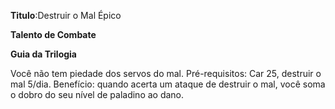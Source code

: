 **Titulo**:Destruir o Mal Épico

**Talento de Combate**

**Guia da Trilogia**

 Você não tem piedade dos servos do mal. Pré-requisitos: Car 25, destruir o mal 5/dia. Benefício: quando acerta um ataque de destruir o mal, você soma o dobro do seu nível de paladino ao dano.